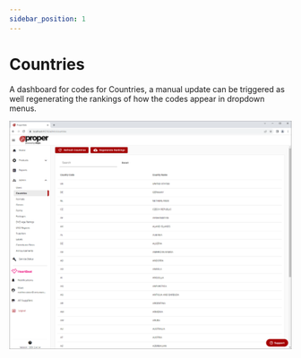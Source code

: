 ```yaml
---
sidebar_position: 1
---
```


# Countries
A dashboard for codes for Countries, a manual update can be triggered as well regenerating the rankings of how the codes appear in dropdown menus.

![Countries Dashboard](../../../static/img/pages/admin/codes-management/pw_propercodes_countries_dashboard_page.png)



